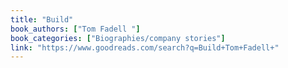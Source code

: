 ```yaml
---
title: "Build"
book_authors: ["Tom Fadell "]
book_categories: ["Biographies/company stories"]
link: "https://www.goodreads.com/search?q=Build+Tom+Fadell+"
---
```

